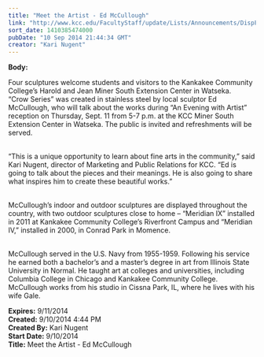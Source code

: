 ```yaml
---
title: "Meet the Artist - Ed McCullough"
link: "http://www.kcc.edu/FacultyStaff/update/Lists/Announcements/DispForm.aspx?ID=1622"
sort_date: 1410385474000
pubDate: "10 Sep 2014 21:44:34 GMT"
creator: "Kari Nugent"
---
```


<div><b>Body:</b> <div class="ExternalClass40C0DA849BCB4545B4F84B82298B5647"><p>​Four sculptures welcome students and visitors to the Kankakee Community College’s Harold and Jean Miner South Extension Center in Watseka.<br />“Crow Series” was created in stainless steel by local sculptor Ed McCullough, who will talk about the works during “An Evening with Artist” reception on Thursday, Sept. 11 from 5-7 p.m. at the KCC Miner South Extension Center in Watseka. The public is invited and refreshments will be served. </p>
<p><br />“This is a unique opportunity to learn about fine arts in the community,” said Kari Nugent, director of Marketing and Public Relations for KCC. “Ed is going to talk about the pieces and their meanings. He is also going to share what inspires him to create these beautiful works.”</p>
<p><br />McCullough’s indoor and outdoor sculptures are displayed throughout the country, with two outdoor sculptures close to home – “Meridian IX” installed in 2011 at Kankakee Community College’s Riverfront Campus and “Meridian IV,” installed in 2000, in Conrad Park in Momence. </p>
<p><br />McCullough served in the U.S. Navy from 1955-1959. Following his service he earned both a bachelor’s and a master’s degree in art from Illinois State University in Normal. He taught art at colleges and universities, including Columbia College in Chicago and Kankakee Community College. McCullough works from his studio in Cissna Park, IL, where he lives with his wife Gale. <br /></p></div></div>
<div><b>Expires:</b> 9/11/2014</div>
<div><b>Created:</b> 9/10/2014 4:44 PM</div>
<div><b>Created By:</b> Kari Nugent</div>
<div><b>Start Date:</b> 9/10/2014</div>
<div><b>Title:</b> Meet the Artist - Ed McCullough</div>
